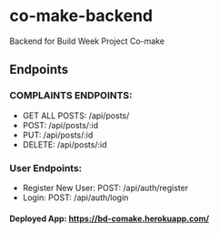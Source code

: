 # co-make-backend
Backend for Build Week Project Co-make

## Endpoints

### COMPLAINTS ENDPOINTS:
- GET ALL POSTS: /api/posts/
- POST: /api/posts/:id
- PUT:  /api/posts/:id
- DELETE: /api/posts/:id

### User Endpoints: 
- Register New User: POST: /api/auth/register
- Login: POST: /api/auth/login

#### Deployed App: https://bd-comake.herokuapp.com/
